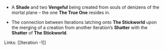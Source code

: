 * A **Shade** and two **Vengeful** being created from souls of denizens of the mortal plane – the one **The True One** resides in.

* The connection between Iterations latching onto **The Stickworld** upon the merging of a creation from another Iteration’s **Shatter** with the **Shatter** of **The Stickworld**.

Links:
[[Iteration -1]]